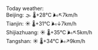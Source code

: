 Today weather:  
Beijing: 🌫  🌡️+28°C 🌬️↖7km/h  
Tianjin: ☀️   🌡️+31°C 🌬️↓7km/h  
Shijiazhuang: ☀️   🌡️+35°C 🌬️↖5km/h  
Tangshan: ☀️   🌡️+34°C 🌬️↗9km/h  
